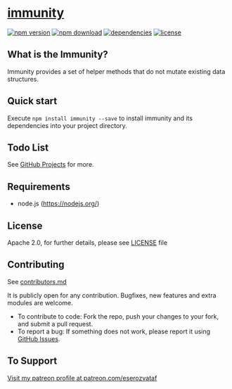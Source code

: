 # [immunity](https://github.com/eserozvataf/immunity)

[![npm version][npm-image]][npm-url]
[![npm download][download-image]][npm-url]
[![dependencies][dep-image]][dep-url]
[![license][license-image]][license-url]


## What is the Immunity?

Immunity provides a set of helper methods that do not mutate existing data structures.


## Quick start

Execute `npm install immunity --save` to install immunity and its dependencies into your project directory.


## Todo List

See [GitHub Projects](https://github.com/eserozvataf/immunity/projects) for more.


## Requirements

* node.js (https://nodejs.org/)


## License

Apache 2.0, for further details, please see [LICENSE](LICENSE) file


## Contributing

See [contributors.md](contributors.md)

It is publicly open for any contribution. Bugfixes, new features and extra modules are welcome.

* To contribute to code: Fork the repo, push your changes to your fork, and submit a pull request.
* To report a bug: If something does not work, please report it using [GitHub Issues](https://github.com/eserozvataf/immunity/issues).


## To Support

[Visit my patreon profile at patreon.com/eserozvataf](https://www.patreon.com/eserozvataf)


[npm-image]: https://img.shields.io/npm/v/immunity.svg?style=flat-square
[npm-url]: https://www.npmjs.com/package/immunity
[download-image]: https://img.shields.io/npm/dt/immunity.svg?style=flat-square
[dep-image]: https://img.shields.io/david/eserozvataf/immunity.svg?style=flat-square
[dep-url]: https://github.com/eserozvataf/immunity
[license-image]: https://img.shields.io/npm/l/immunity.svg?style=flat-square
[license-url]: https://github.com/eserozvataf/immunity/blob/master/LICENSE

